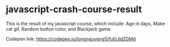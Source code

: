 # javascript-crash-course-result
This is the result of my javascript course, which include: Age in days, Make cat gif, Random button color, and Blackjack game

Codepen link: https://codepen.io/longnguyeng5/full/JjdZGMd
